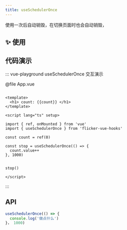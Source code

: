 ```yaml
---
title: useSchedulerOnce
---
```


使用一次后自动销毁，在切换页面时也会自动销毁，



## ✨ 使用

## 代码演示
::: vue-playground useSchedulerOnce 交互演示

@file App.vue

```vue

<template>
  <h1> count: {{count}} </h1>
</template>

<script lang="ts" setup>

import { ref, onMounted } from 'vue'
import { useSchedulerOnce } from 'flicker-vue-hooks'

const count = ref(0)

const stop = useSchedulerOnce(() => {
  count.value++
}, 1000)


stop()

</script>

```

<!-- @include: ../../common/import.md -->


:::

## API

```typescript
useSchedulerOnce(() => {
  console.log('做点什么')
}， 1000)
```
